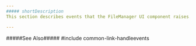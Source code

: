 ```yaml
---
##### shortDescription
This section describes events that the FileManager UI component raises.

---
```

#####See Also#####
#include common-link-handleevents